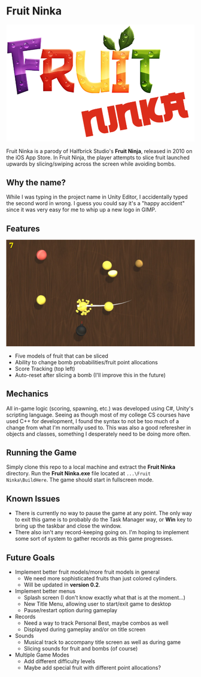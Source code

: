 # Fruit Ninka
![Fruit Ninka Original Logo](/GitHub%20Assets/FruitNinkaFull.png)

Fruit Ninka is a parody of Halfbrick Studio's **Fruit Ninja**, released in 2010 on the iOS App Store. In Fruit Ninja, the player attempts to slice fruit launched upwards by slicing/swiping across the screen while avoiding bombs.

## Why the name?
While I was typing in the project name in Unity Editor, I accidentally typed the second word in wrong. I guess you could say it's a "happy accident" since it was very easy for me to whip up a new logo in GIMP.

## Features
![Gameplay Image](/GitHub%20Assets/NormGamePlay.JPG)
+ Five models of fruit that can be sliced
+ Ability to change bomb probabilities/fruit point allocations
+ Score Tracking (top left)
+ Auto-reset after slicing a bomb (I'll improve this in the future)

## Mechanics
All in-game logic (scoring, spawning, etc.) was developed using C#, Unity's scripting language. Seeing as though most of my college CS courses have used C++ for development, I found the syntax to not be too much of a change from what I'm normally used to. This was also a good referesher in objects and classes, something I desperately need to be doing more often. 



## Running the Game
Simply clone this repo to a local machine and extract the **Fruit Ninka** directory. Run the **Fruit Ninka.exe** file located at `...\Fruit Ninka\BuildHere`. The game should start in fullscreen mode.

## Known Issues
+ There is currently no way to pause the game at any point. The only way to exit this game is to probably do the Task Manager way, or **Win** key to bring up the taskbar and close the window.
+ There also isn't any record-keeping going on. I'm hoping to implement some sort of system to gather records as this game progresses.
## Future Goals
+ Implement better fruit models/more fruit models in general 
  - We need more sophisticated fruits than just colored cylinders.
  - Will be updated in **version 0.2**.
+ Implement better menus
  - Splash screen (I don't know exactly what that is at the moment...)
  - New Title Menu, allowing user to start/exit game to desktop
  - Pause/restart option during gameplay
+ Records
  - Need a way to track Personal Best, maybe combos as well
  - Displayed during gameplay and/or on title screen
+ Sounds
  - Musical track to accompany title screen as well as during game
  - Slicing sounds for fruit and bombs (of course)
+ Multiple Game Modes
  - Add different difficulty levels
  - Maybe add special fruit with different point allocations?

